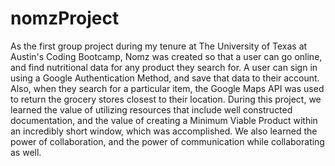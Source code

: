 # nomzProject

As the first group project during my tenure at The University of Texas at Austin's Coding Bootcamp, Nomz was created so that a user can go online, and find nutritional data for any product they search for. A user can sign in using a Google Authentication Method, and save that data to their account. Also, when they search for a particular item, the Google Maps API was used to return the grocery stores closest to their location.
During this project, we learned the value of utilizing resources that include well constructed documentation, and the value of creating a Minimum Viable Product within an incredibly short window, which was accomplished. We also learned the power of collaboration, and the power of communication while collaborating as well.
